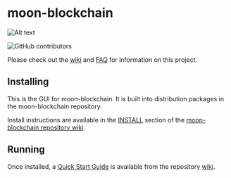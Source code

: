 # moon-blockchain
![Alt text](https://www.mooncoin.top/img/moon_logo.svg)

![GitHub contributors](https://img.shields.io/github/contributors/MOONCOINTEAM/moon-blockchain?logo=GitHub)

Please check out the [wiki](https://github.com/MOONCOINTEAM/moon-blockchain/wiki)
and [FAQ](https://github.com/MOONCOINTEAM/moon-blockchain/wiki/FAQ) for
information on this project.

## Installing

This is the GUI for moon-blockchain. It is built into distribution packages in the moon-blockchain repository.

Install instructions are available in the
[INSTALL](https://github.com/MOONCOINTEAM/moon-blockchain/wiki/INSTALL)
section of the
[moon-blockchain repository wiki](https://github.com/MOONCOINTEAM/moon-blockchain/wiki).

## Running

Once installed, a
[Quick Start Guide](https://github.com/MOONCOINTEAM/moon-blockchain/wiki/Quick-Start-Guide)
is available from the repository
[wiki](https://github.com/MOONCOINTEAM/moon-blockchain/wiki).
